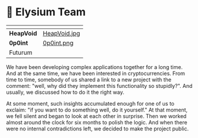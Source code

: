 # 🥋 Elysium Team

<table data-view="cards"><thead><tr><th></th><th data-hidden data-card-cover data-type="files"></th></tr></thead><tbody><tr><td><strong>HeapVoid</strong><br><strong></strong></td><td><a href="../.gitbook/assets/HeapVoid.jpg">HeapVoid.jpg</a></td></tr><tr><td><strong>0p0int</strong></td><td><a href="../.gitbook/assets/0p0int.png">0p0int.png</a></td></tr><tr><td>Futurum</td><td></td></tr></tbody></table>

We have been developing complex applications together for a long time. And at the same time, we have been interested in cryptocurrencies. From time to time, somebody of us shared a link to a new project with the comment: "well, why did they implement this functionality so stupidly?". And usually, we discussed how to do it the right way.&#x20;

At some moment, such insights accumulated enough for one of us to exclaim: "if you want to do something well, do it yourself." At that moment, we fell silent and began to look at each other in surprise. Then we worked almost around the clock for six months to polish the logic. And when there were no internal contradictions left, we decided to make the project public.
